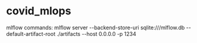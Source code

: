 # covid_mlops

mlflow commands:
mlflow server --backend-store-uri sqlite:///mlflow.db --default-artifact-root ./artifacts --host 0.0.0.0 -p 1234